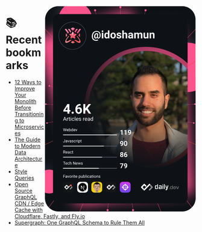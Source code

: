 <a href="https://app.daily.dev/idoshamun"><img src="https://raw.githubusercontent.com/idoshamun/idoshamun/devcard/devcard.svg" align='right' width="400" alt="Ido Shamun's Dev Card"/></a>

# 📚 Recent bookmarks
<!-- BOOKMARKS:START -->
- [12 Ways to Improve Your Monolith Before Transitioning to Microservices](https://app.daily.dev/posts/teMVmVGpr?utm_source=rss&utm_medium=bookmarks&utm_campaign=28849d86070e4c099c877ab6837c61f0)
- [The Guide to Modern Data Architecture](https://app.daily.dev/posts/7P2kCHuNg?utm_source=rss&utm_medium=bookmarks&utm_campaign=28849d86070e4c099c877ab6837c61f0)
- [Style Queries](https://app.daily.dev/posts/di7kria8t?utm_source=rss&utm_medium=bookmarks&utm_campaign=28849d86070e4c099c877ab6837c61f0)
- [Open Source GraphQL CDN / Edge Cache with Cloudflare, Fastly, and Fly.io](https://app.daily.dev/posts/pn1TQWTme?utm_source=rss&utm_medium=bookmarks&utm_campaign=28849d86070e4c099c877ab6837c61f0)
- [Supergraph: One GraphQL Schema to Rule Them All](https://app.daily.dev/posts/tJhuNGrIi?utm_source=rss&utm_medium=bookmarks&utm_campaign=28849d86070e4c099c877ab6837c61f0)
<!-- BOOKMARKS:END -->
